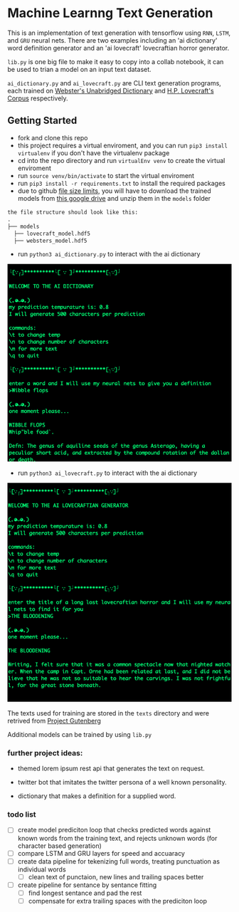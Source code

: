 # Machine Learnng Text Generation

This is an implementation of text generation with tensorflow using `RNN`, `LSTM`, and `GRU` neural nets. There are two examples including an 'ai dictionary' word definition generator and an 'ai lovecraft' lovecraftian horror generator.

`lib.py` is one big file to make it easy to copy into a collab notebook, it can be used to trian a model on an input text dataset.

`ai_dictionary.py` and `ai_lovecraft.py` are CLI text generation programs, each trained on [Webster's Unabridged Dictionary](https://www.gutenberg.org/cache/epub/662/pg662.txt) and [H.P. Lovecraft's Corpus](https://github.com/vilmibm/lovecraftcorpus) respectively.

## Getting Started

* fork and clone this repo
* this project requires a virtual enviroment, and you can run `pip3 install virtualenv` if you don't have the virtualenv package
* cd into the repo directory and run `virtualEnv venv` to create the virtual enviroment
* run `source venv/bin/activate` to start the virtual enviroment
* run `pip3 install -r requirements.txt` to install the required packages
* due to github [file size limits](https://stackoverflow.com/questions/38768454/repository-size-limits-for-github-com), you will have to download the trained models from [this google drive](https://drive.google.com/drive/folders/1-TIM5BITbxSIGJ71q7Ai4nhJ2UqZeWS6?usp=sharing) and unzip them in the `models` folder
  
```
the file structure should look like this:
.
├── models
  ├── lovecraft_model.hdf5
  ├── websters_model.hdf5
```


* run `python3 ai_dictionary.py` to interact with the ai dictionary

![dictionary](./img/dictionary.png)

* run `python3 ai_lovecraft.py` to interact with the ai dictionary

![lovecraft](./img/lovecraft.png)

The texts used for training are stored in the `texts` directory and were retrived from [Project Gutenberg](https://www.gutenberg.org/)

Additional models can be trained by using `lib.py`

### further project ideas: 

- themed lorem ipsum rest api that generates the text on request.

- twitter bot that imitates the twitter persona of a well known personality.

- dictionary that makes a definition for a supplied word.

### todo list

- [ ] create model prediciton loop that checks predicted words against known words from the training text, and rejects unknown words (for character based generation)
- [ ] compare LSTM and GRU layers for speed and accuaracy 
- [ ] create data pipeline for tekenizing full words, treating punctuation as individual words
  - [ ] clean text of punctaion, new lines and trailing spaces better
- [ ] create pipeline for sentance by sentance fitting
  - [ ] find longest sentance and pad the rest
  - [ ] compensate for extra trailing spaces with the prediciton loop
